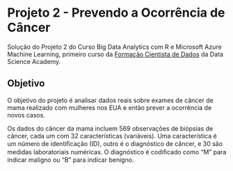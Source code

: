 # Projeto 2 - Prevendo a Ocorrência de Câncer

Solução do Projeto 2 do Curso Big Data Analytics com R e Microsoft Azure Machine Learning, primeiro curso da  [Formação Cientista de Dados](https://www.datascienceacademy.com.br/pages/formacao-cientista-de-dados) da Data Science Academy.

## Objetivo
O objetivo do projeto é analisar dados reais sobre exames de câncer de mama realizado com mulheres nos EUA e então prever a ocorrência de novos casos.

Os dados do câncer da mama incluem 569 observações de biópsias de câncer, cada um com 32 características (variáveis). Uma característica é um número de identiﬁcação (ID), outro é o diagnóstico de câncer, e 30 são medidas laboratoriais numéricas. O diagnóstico é codiﬁcado como “M” para indicar maligno ou “B” para indicar benigno. 